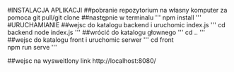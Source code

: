 #INSTALACJA APLIKACJI
##pobranie repozytorium na własny komputer za pomoca git pull/git clone <link do repozytorium>
##następnie w terminalu
'''
npm install
'''
#URUCHAMIANIE
##wejsc do katalogu backend i uruchomic index.js
'''
cd backend
node index.js
'''
##wrócić do katalogu głownego
'''
cd ..
'''
##wejsc do katalogu front i uruchomic serwer
'''
cd front     
npm run serve
'''   

##wejsc na wysweitlony link
    http://localhost:8080/
